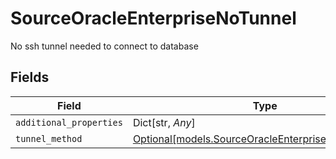 # SourceOracleEnterpriseNoTunnel

No ssh tunnel needed to connect to database


## Fields

| Field                                                                                                  | Type                                                                                                   | Required                                                                                               | Description                                                                                            |
| ------------------------------------------------------------------------------------------------------ | ------------------------------------------------------------------------------------------------------ | ------------------------------------------------------------------------------------------------------ | ------------------------------------------------------------------------------------------------------ |
| `additional_properties`                                                                                | Dict[str, *Any*]                                                                                       | :heavy_minus_sign:                                                                                     | N/A                                                                                                    |
| `tunnel_method`                                                                                        | [Optional[models.SourceOracleEnterpriseTunnelMethod]](../models/sourceoracleenterprisetunnelmethod.md) | :heavy_minus_sign:                                                                                     | N/A                                                                                                    |
